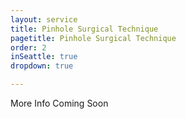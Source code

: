 ```yaml
---
layout: service
title: Pinhole Surgical Technique
pagetitle: Pinhole Surgical Technique
order: 2
inSeattle: true
dropdown: true

---
```


More Info Coming Soon
